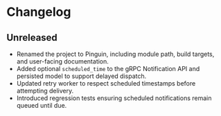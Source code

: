 # Changelog

## Unreleased
- Renamed the project to Pinguin, including module path, build targets, and user-facing documentation.
- Added optional `scheduled_time` to the gRPC Notification API and persisted model to support delayed dispatch.
- Updated retry worker to respect scheduled timestamps before attempting delivery.
- Introduced regression tests ensuring scheduled notifications remain queued until due.
